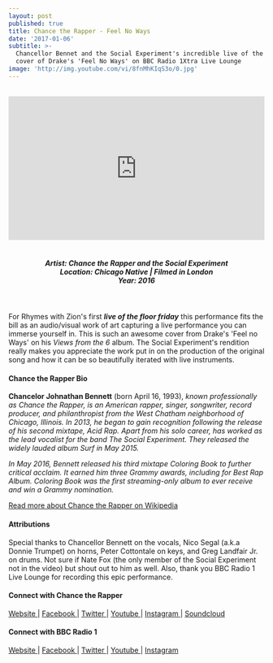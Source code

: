 ```yaml
---
layout: post
published: true
title: Chance the Rapper - Feel No Ways
date: '2017-01-06'
subtitle: >-
  Chancellor Bennet and the Social Experiment's incredible live of the floor
  cover of Drake's 'Feel No Ways' on BBC Radio 1Xtra Live Lounge
image: 'http://img.youtube.com/vi/8fnMhKIqS3o/0.jpg'
---
```

<style>.embed-container { position: relative; padding-bottom: 56.25%; height: 0; overflow: hidden; max-width: 100%; } .embed-container iframe, .embed-container object, .embed-container embed { position: absolute; top: 0; left: 0; width: 100%; height: 100%; }</style><br />
<div class="embed-container">
<iframe allowfullscreen="" frameborder="0" height="315" src="https://www.youtube.com/embed/8fnMhKIqS3o?rel=0&amp;showinfo=0" width="560"></iframe></div>
<br>
<h5 style="text-align: center;">
Artist: Chance the Rapper and the Social Experiment <br>
Location: Chicago Native | Filmed in London <br>
Year: 2016
</h5>
<br>

For Rhymes with Zion's first __*live of the floor friday*__ this performance fits the bill as an audio/visual work of art capturing a live performance you can immerse yourself in. This is such an awesome cover from Drake's 'Feel no Ways' on his *Views from the 6* album. The Social Experiment's rendition really makes you appreciate the work put in on the production of the original song and how it can be so beautifully iterated with live instruments.  


#### Chance the Rapper Bio

**Chancelor Johnathan Bennett** (born April 16, 1993), *known professionally as Chance the Rapper, is an American rapper, singer, songwriter, record producer, and philanthropist from the West Chatham neighborhood of Chicago, Illinois. In 2013, he began to gain recognition following the release of his second mixtape, Acid Rap. Apart from his solo career, has worked as the lead vocalist for the band The Social Experiment. They released the widely lauded album Surf in May 2015.*

*In May 2016, Bennett released his third mixtape Coloring Book to further critical acclaim. It earned him three Grammy awards, including for Best Rap Album. Coloring Book was the first streaming-only album to ever receive and win a Grammy nomination.*

[Read more about Chance the Rapper on Wikipedia](https://en.wikipedia.org/wiki/Chance_the_Rapper)

#### Attributions

Special thanks to Chancellor Bennett on the vocals, Nico Segal (a.k.a Donnie Trumpet) on horns, Peter Cottontale on keys, and Greg Landfair Jr. on drums. Not sure if Nate Fox (the only member of the Social Experiment not in the video) but shout out to him as well. Also, thank you BBC Radio 1 Live Lounge for recording this epic performance.   

#### Connect with Chance the Rapper

<a class="fa fa-globe" href="http://chanceraps.com/" target="_blank"> Website </a> |
<a class="fa fa-facebook" href="https://www.facebook.com/chancetherapper/" target="_blank"> Facebook </a> |
<a class="fa fa-twitter" href="https://twitter.com/chancetherapper" target="_blank"> Twitter </a> |
<a class="fa fa-youtube" href="https://www.youtube.com/channel/UCeXp3EC97_rUl_e2vgM3gLg" target="_blank"> Youtube </a> |
<a class="fa fa-instagram" href="https://www.instagram.com/chancetherapper/" target="_blank"> Instagram </a> |
<a class="fa fa-soundcloud" href="https://soundcloud.com/chancetherapper" target="_blank"> Soundcloud </a> 


#### Connect with BBC Radio 1

<a class="fa fa-globe" href="http://www.bbc.co.uk/programmes/p01029mq" target="_blank"> Website </a> |
<a class="fa fa-facebook" href="https://www.facebook.com/bbcradio1/" target="_blank"> Facebook </a> |
<a class="fa fa-twitter" href="https://twitter.com/1XTRA" target="_blank"> Twitter </a> |
<a class="fa fa-youtube" href="https://www.youtube.com/user/bbcradio1" target="_blank"> Youtube </a> |
<a class="fa fa-instagram" href="https://www.instagram.com/bbcradio1/" target="_blank"> Instagram </a>
